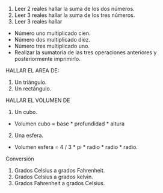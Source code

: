 1. Leer 2 reales hallar la suma de los dos números.
2. Leer 3 reales hallar la suma de los tres números.
3. Leer 3 reales hallar
-	Número uno multiplicado cien.
-	Número dos multiplicado diez.
-	Número tres multiplicado uno.
-	Realizar la sumatoria de las tres operaciones anteriores y posteriormente imprimirlo.

HALLAR EL AREA DE: 
1. Un triángulo.
2. Un rectángulo.

HALLAR EL VOLUMEN DE

1. Un cubo.
-	Volumen cubo = base * profundidad * altura

2. Una esfera.
-	Volumen esfera = 4 / 3 * pi * radio * radio * radio.

Conversión
1. Grados Celsius a grados Fahrenheit.
2. Grados Celsius a grados kelvin.
3. Grados Fahrenheit a grados Celsius.



